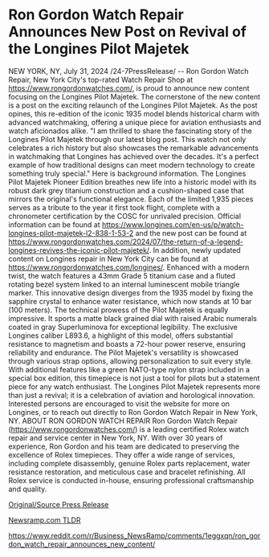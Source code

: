 # Ron Gordon Watch Repair Announces New Post on Revival of the Longines Pilot Majetek

NEW YORK, NY, July 31, 2024 /24-7PressRelease/ -- Ron Gordon Watch Repair, New York City's top-rated Watch Repair Shop at https://www.rongordonwatches.com/, is proud to announce new content focusing on the Longines Pilot Majetek. The cornerstone of the new content is a post on the exciting relaunch of the Longines Pilot Majetek. As the post opines, this re-edition of the iconic 1935 model blends historical charm with advanced watchmaking, offering a unique piece for aviation enthusiasts and watch aficionados alike.  "I am thrilled to share the fascinating story of the Longines Pilot Majetek through our latest blog post. This watch not only celebrates a rich history but also showcases the remarkable advancements in watchmaking that Longines has achieved over the decades. It's a perfect example of how traditional designs can meet modern technology to create something truly special."  Here is background information. The Longines Pilot Majetek Pioneer Edition breathes new life into a historic model with its robust dark grey titanium construction and a cushion-shaped case that mirrors the original's functional elegance. Each of the limited 1,935 pieces serves as a tribute to the year it first took flight, complete with a chronometer certification by the COSC for unrivaled precision. Official information can be found at https://www.longines.com/en-us/p/watch-longines-pilot-majetek-l2-838-1-53-2 and the new post can be found at https://www.rongordonwatches.com/2024/07/the-return-of-a-legend-longines-revives-the-iconic-pilot-majetek/. In addition, newly updated content on Longines repair in New York City can be found at https://www.rongordonwatches.com/longines/.  Enhanced with a modern twist, the watch features a 43mm Grade 5 titanium case and a fluted rotating bezel system linked to an internal luminescent mobile triangle marker. This innovative design diverges from the 1935 model by fixing the sapphire crystal to enhance water resistance, which now stands at 10 bar (100 meters).  The technical prowess of the Pilot Majetek is equally impressive. It sports a matte black grained dial with raised Arabic numerals coated in gray Superluminova for exceptional legibility. The exclusive Longines caliber L893.6, a highlight of this model, offers substantial resistance to magnetism and boasts a 72-hour power reserve, ensuring reliability and endurance.  The Pilot Majetek's versatility is showcased through various strap options, allowing personalization to suit every style. With additional features like a green NATO-type nylon strap included in a special box edition, this timepiece is not just a tool for pilots but a statement piece for any watch enthusiast.  The Longines Pilot Majetek represents more than just a revival; it is a celebration of aviation and horological innovation. Interested persons are encouraged to visit the website for more on Longines, or to reach out directly to Ron Gordon Watch Repair in New York, NY.  ABOUT RON GORDON WATCH REPAIR  Ron Gordon Watch Repair (https://www.rongordonwatches.com/) is a leading certified Rolex watch repair and service center in New York, NY. With over 30 years of experience, Ron Gordon and his team are dedicated to preserving the excellence of Rolex timepieces. They offer a wide range of services, including complete disassembly, genuine Rolex parts replacement, water resistance restoration, and meticulous case and bracelet refinishing. All Rolex service is conducted in-house, ensuring professional craftsmanship and quality. 

[Original/Source Press Release](https://www.24-7pressrelease.com/press-release/512837/ron-gordon-watch-repair-announces-new-post-on-revival-of-the-longines-pilot-majetek)
                    

[Newsramp.com TLDR](None) 

https://www.reddit.com/r/Business_NewsRamp/comments/1eggxqn/ron_gordon_watch_repair_announces_new_content/
